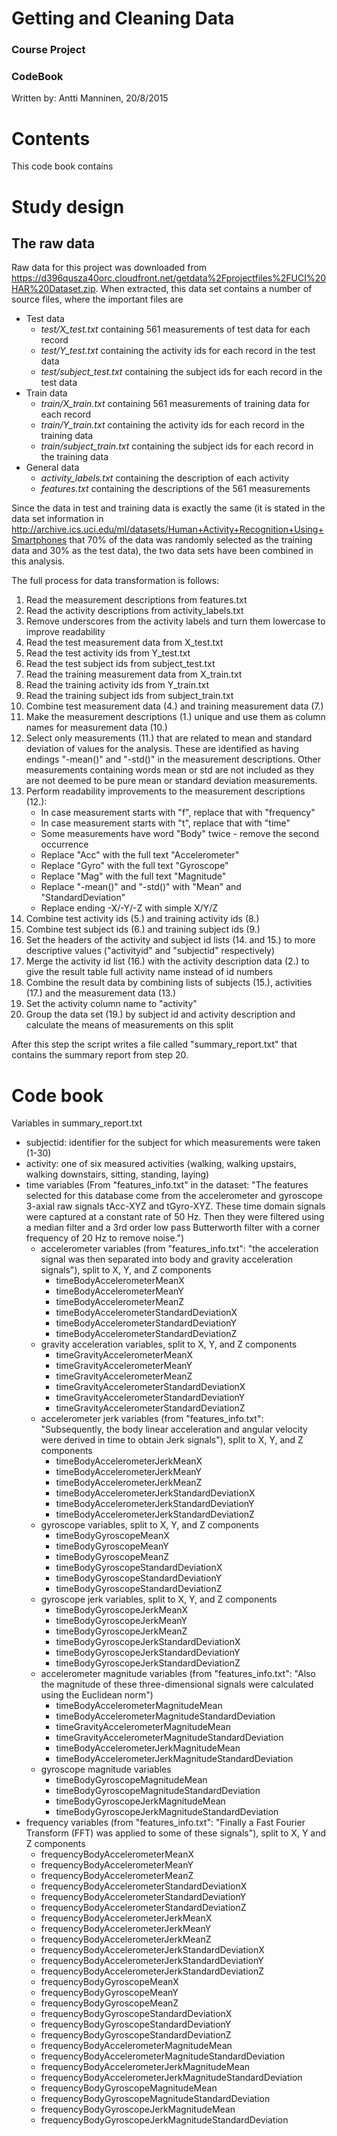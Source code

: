 # Getting and Cleaning Data
### Course Project

### CodeBook


Written by: Antti Manninen, 20/8/2015

# Contents
This code book contains <insert here>

# Study design
## The raw data
Raw data for this project was downloaded from https://d396qusza40orc.cloudfront.net/getdata%2Fprojectfiles%2FUCI%20HAR%20Dataset.zip. When extracted, this data set contains a number of source files, where the important files are
* Test data
  * _test/X_test.txt_ containing 561 measurements of test data for each record
  * _test/Y_test.txt_ containing the activity ids for each record in the test data
  * _test/subject_test.txt_ containing the subject ids for each record in the test data
* Train data
  * _train/X_train.txt_ containing 561 measurements of training data for each record
  * _train/Y_train.txt_ containing the activity ids for each record in the training data
  * _train/subject_train.txt_ containing the subject ids for each record in the training data
* General data
  * _activity_labels.txt_ containing the description of each activity
  * _features.txt_ containing the descriptions of the 561 measurements

Since the data in test and training data is exactly the same (it is stated in the data set information in http://archive.ics.uci.edu/ml/datasets/Human+Activity+Recognition+Using+Smartphones that 70% of the data was randomly selected as the training data and 30% as the test data), the two data sets have been combined in this analysis.

The full process for data transformation is follows:

1. Read the measurement descriptions from features.txt
2. Read the activity descriptions from activity_labels.txt
3. Remove underscores from the activity labels and turn them lowercase to improve readability
4. Read the test measurement data from X_test.txt
5. Read the test activity ids from Y_test.txt
6. Read the test subject ids from subject_test.txt
7. Read the training measurement data from X_train.txt
8. Read the training activity ids from Y_train.txt
9. Read the training subject ids from subject_train.txt
10. Combine test measurement data (4.) and training measurement data (7.)
11. Make the measurement descriptions (1.) unique and use them as column names for measurement data (10.)
12. Select only measurements (11.) that are related to mean and standard deviation of values for the analysis. These are identified as having endings "-mean()" and "-std()" in the measurement descriptions. Other measurements containing words mean or std are not included as they are not deemed to be pure mean or standard deviation measurements.
13. Perform readability improvements to the measurement descriptions (12.):
    * In case measurement starts with "f", replace that with "frequency"
    * In case measurement starts with "t", replace that with "time"
    * Some measurements have word "Body" twice - remove the second occurrence
    * Replace "Acc" with the full text "Accelerometer"
    * Replace "Gyro" with the full text "Gyroscope"
    * Replace "Mag" with the full text "Magnitude"
    * Replace "-mean()" and "-std()" with "Mean" and "StandardDeviation"
    * Replace ending -X/-Y/-Z with simple X/Y/Z
14. Combine test activity ids (5.) and training activity ids (8.)
15. Combine test subject ids (6.) and training subject ids (9.)
16. Set the headers of the activity and subject id lists (14. and 15.) to more descriptive values ("activityid" and "subjectid" respectively)
17. Merge the activity id list (16.) with the activity description data (2.) to give the result table full activity name instead of id numbers
18. Combine the result data by combining lists of subjects (15.), activities (17.) and the measurement data (13.)
19. Set the activity column name to "activity"
20. Group the data set (19.) by subject id and activity description and calculate the means of measurements on this split

After this step the script writes a file called "summary_report.txt" that contains the summary report from step 20.

# Code book

Variables in summary_report.txt
* subjectid: identifier for the subject for which measurements were taken (1-30)
* activity: one of six measured activities (walking, walking upstairs, walking downstairs, sitting, standing, laying)
* time variables (From "features_info.txt" in the dataset: "The features selected for this database come from the accelerometer and gyroscope 3-axial raw signals tAcc-XYZ and tGyro-XYZ. These time domain signals were captured at a constant rate of 50 Hz. Then they were filtered using a median filter and a 3rd order low pass Butterworth filter with a corner frequency of 20 Hz to remove noise.")
  * accelerometer variables (from "features_info.txt": "the acceleration signal was then separated into body and gravity acceleration signals"), split to X, Y, and Z components
    * timeBodyAccelerometerMeanX
    * timeBodyAccelerometerMeanY
    * timeBodyAccelerometerMeanZ
    * timeBodyAccelerometerStandardDeviationX
    * timeBodyAccelerometerStandardDeviationY
    * timeBodyAccelerometerStandardDeviationZ
  * gravity acceleration variables, split to X, Y, and Z components
    * timeGravityAccelerometerMeanX
    * timeGravityAccelerometerMeanY
    * timeGravityAccelerometerMeanZ
    * timeGravityAccelerometerStandardDeviationX
    * timeGravityAccelerometerStandardDeviationY
    * timeGravityAccelerometerStandardDeviationZ
  * accelerometer jerk variables (from "features_info.txt": "Subsequently, the body linear acceleration and angular velocity were derived in time to obtain Jerk signals"), split to X, Y, and Z components
    * timeBodyAccelerometerJerkMeanX
    * timeBodyAccelerometerJerkMeanY
    * timeBodyAccelerometerJerkMeanZ
    * timeBodyAccelerometerJerkStandardDeviationX
    * timeBodyAccelerometerJerkStandardDeviationY
    * timeBodyAccelerometerJerkStandardDeviationZ
  * gyroscope variables, split to X, Y, and Z components
    * timeBodyGyroscopeMeanX
    * timeBodyGyroscopeMeanY
    * timeBodyGyroscopeMeanZ
    * timeBodyGyroscopeStandardDeviationX
    * timeBodyGyroscopeStandardDeviationY
    * timeBodyGyroscopeStandardDeviationZ
  * gyroscope jerk variables, split to X, Y, and Z components
    * timeBodyGyroscopeJerkMeanX
    * timeBodyGyroscopeJerkMeanY
    * timeBodyGyroscopeJerkMeanZ
    * timeBodyGyroscopeJerkStandardDeviationX
    * timeBodyGyroscopeJerkStandardDeviationY
    * timeBodyGyroscopeJerkStandardDeviationZ
  * accelerometer magnitude variables (from "features_info.txt": "Also the magnitude of these three-dimensional signals were calculated using the Euclidean norm")
    * timeBodyAccelerometerMagnitudeMean
    * timeBodyAccelerometerMagnitudeStandardDeviation
    * timeGravityAccelerometerMagnitudeMean
    * timeGravityAccelerometerMagnitudeStandardDeviation
    * timeBodyAccelerometerJerkMagnitudeMean
    * timeBodyAccelerometerJerkMagnitudeStandardDeviation
  * gyroscope magnitude variables
    * timeBodyGyroscopeMagnitudeMean
    * timeBodyGyroscopeMagnitudeStandardDeviation
    * timeBodyGyroscopeJerkMagnitudeMean
    * timeBodyGyroscopeJerkMagnitudeStandardDeviation
* frequency variables (from "features_info.txt": "Finally a Fast Fourier Transform (FFT) was applied to some of these signals"), split to X, Y and Z components
  * frequencyBodyAccelerometerMeanX
  * frequencyBodyAccelerometerMeanY
  * frequencyBodyAccelerometerMeanZ
  * frequencyBodyAccelerometerStandardDeviationX
  * frequencyBodyAccelerometerStandardDeviationY
  * frequencyBodyAccelerometerStandardDeviationZ
  * frequencyBodyAccelerometerJerkMeanX
  * frequencyBodyAccelerometerJerkMeanY
  * frequencyBodyAccelerometerJerkMeanZ
  * frequencyBodyAccelerometerJerkStandardDeviationX
  * frequencyBodyAccelerometerJerkStandardDeviationY
  * frequencyBodyAccelerometerJerkStandardDeviationZ
  * frequencyBodyGyroscopeMeanX
  * frequencyBodyGyroscopeMeanY
  * frequencyBodyGyroscopeMeanZ
  * frequencyBodyGyroscopeStandardDeviationX
  * frequencyBodyGyroscopeStandardDeviationY
  * frequencyBodyGyroscopeStandardDeviationZ
  * frequencyBodyAccelerometerMagnitudeMean
  * frequencyBodyAccelerometerMagnitudeStandardDeviation
  * frequencyBodyAccelerometerJerkMagnitudeMean
  * frequencyBodyAccelerometerJerkMagnitudeStandardDeviation
  * frequencyBodyGyroscopeMagnitudeMean
  * frequencyBodyGyroscopeMagnitudeStandardDeviation
  * frequencyBodyGyroscopeJerkMagnitudeMean
  * frequencyBodyGyroscopeJerkMagnitudeStandardDeviation
